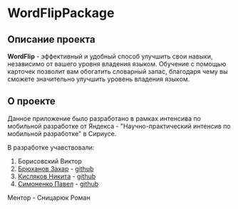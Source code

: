 # WordFlipPackage

## Описание проекта

**WordFlip** - эффективный и удобный способ улучшить свои навыки, независимо от вашего уровня владения языком. Обучение с помощью карточек позволит вам обогатить словарный запас, благодаря чему вы сможете значительно улучшить уровень владения языком.

## О проекте

Данное приложение было разработано в рамках интенсива по мобильной разработке от Яндекса - "Научно-практический интенсив по мобильной разработке" в Сириусе.

В разработке учавствовали:

1. Борисовский Виктор
2. [Брюханов Захар](https://t.me/br_zahar)  - [github](https://github.com/BrukhanovZahar)
3. [Кисляков Никита](https://t.me/nikitakislyakov) - [github](https://github.com/NikitaKislyakov)
4. [Симоненко Павел](https://t.me/corazondelnorte) - [github](https://github.com/PaulDotSimon)

Ментор - Сницарюк Роман